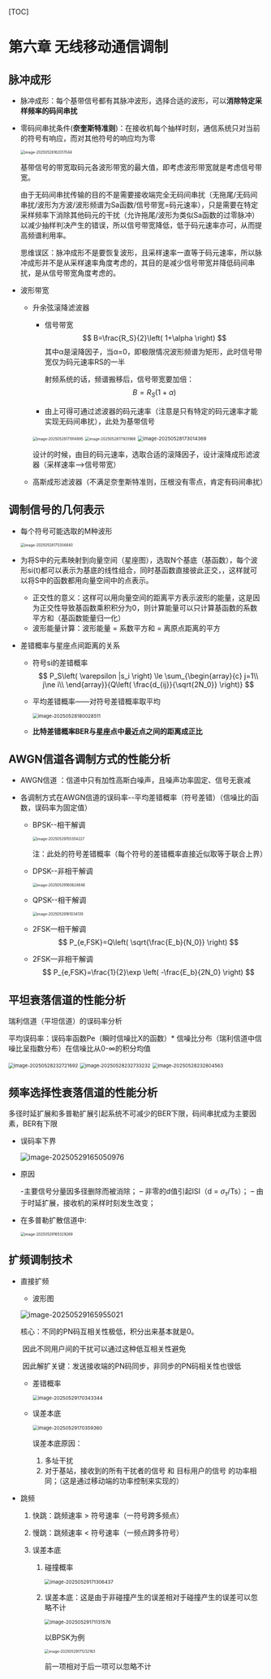 [TOC]

# 第六章 无线移动通信调制

## 脉冲成形

- 脉冲成形：每个基带信号都有其脉冲波形，选择合适的波形，可以**消除特定采样频率的码间串扰**

- 零码间串扰条件(**奈奎斯特准则**)：在接收机每个抽样时刻，通信系统只对当前的符号有响应，而对其他符号的响应均为零

  <img src="picture/image-20250528162017044.png" alt="image-20250528162017044" style="zoom:50%;" />

  基带信号的带宽取码元各波形带宽的最大值，即考虑波形带宽就是考虑信号带宽。

  由于无码间串扰传输的目的不是需要接收端完全无码间串扰（无拖尾/无码间串扰/波形为方波/波形频谱为Sa函数/信号带宽=码元速率），只是需要在特定采样频率下消除其他码元的干扰（允许拖尾/波形为类似Sa函数的过零脉冲）以减少抽样判决产生的错误，所以信号带宽降低，低于码元速率亦可，从而提高频谱利用率。

  思维误区：脉冲成形不是要恢复波形，且采样速率一直等于码元速率，所以脉冲成形并不是从采样速率角度考虑的，其目的是减少信号带宽并降低码间串扰，是从信号带宽角度考虑的。

- 波形带宽

  - 升余弦滚降滤波器

    - 信号带宽
      $$
      B=\frac{R_S}{2}\left( 1+\alpha \right)
      $$
      其中α是滚降因子，当α=0，即极限情况波形频谱为矩形，此时信号带宽仅为码元速率RS的一半

      射频系统的话，频谱搬移后，信号带宽要加倍：
      $$
      B=R_S\left( 1+\alpha \right)
      $$

    - 由上可得可通过滤波器的码元速率（注意是只有特定的码元速率才能实现无码间串扰），此处为基带信号

    <img src="picture/image-20250528171914995.png" alt="image-20250528171914995" style="zoom:50%;" />

    <img src="picture/image-20250528171931968.png" alt="image-20250528171931968" style="zoom: 50%;" />

    <img src="picture/image-20250528173014369.png" alt="image-20250528173014369" style="zoom:67%;" />

    设计的时候，由目的码元速率，选取合适的滚降因子，设计滚降成形滤波器（采样速率-->信号带宽）

  - 高斯成形滤波器（不满足奈奎斯特准则，压根没有零点，肯定有码间串扰）

## 调制信号的几何表示

- 每个符号可能选取的M种波形

  <img src="picture/image-20250528175304840.png" alt="image-20250528175304840" style="zoom:50%;" />

- 为将S中的元素映射到向量空间（星座图），选取N个基底（基函数），每个波形si(t)都可以表示为基底的线性组合，同时基函数直接彼此正交，，这样就可以将S中的函数都用向量空间中的点表示。

  - 正交性的意义：这样可以用向量空间的距离平方表示波形的能量，这是因为正交性导致基函数乘积积分为0，则计算能量可以只计算基函数的系数平方和（基函数能量归一化）
  - 波形能量计算：波形能量 = 系数平方和 = 离原点距离的平方

- 差错概率与星座点间距离的关系

  - 符号si的差错概率
    $$
    P_S\left( \varepsilon |s_i \right) \le \sum_{\begin{array}{c}
    	j=1\\
    	j\ne i\\
    \end{array}}{Q\left( \frac{d_{ij}}{\sqrt{2N_0}} \right)}
    $$

  - 平均差错概率——对符号差错概率取平均
  
    <img src="picture/image-20250528180028511.png" alt="image-20250528180028511" style="zoom:67%;" />
  
  - **比特差错概率BER与星座点中最近点之间的距离成正比**

## AWGN信道各调制方式的性能分析

- AWGN信道 ：信道中只有加性高斯白噪声，且噪声功率固定、信号无衰减

- 各调制方式在AWGN信道的误码率--平均差错概率（符号差错）（信噪比的函数，误码率为固定值）
  - BPSK--相干解调
  
    <img src="picture/image-20250529155354227.png" alt="image-20250529155354227" style="zoom:50%;" />
  
    注：此处的符号差错概率（每个符号的差错概率直接近似取等于联合上界）
  
  - DPSK--非相干解调
  
    <img src="picture/image-20250529160824846.png" alt="image-20250529160824846" style="zoom:50%;" />
  
  - QPSK--相干解调
  
    <img src="picture/image-20250529161034135.png" alt="image-20250529161034135" style="zoom:50%;" />
  
  - 2FSK—相干解调
    $$
    P_{e,FSK}=Q\left( \sqrt{\frac{E_b}{N_0}} \right)
    $$
  
  - 2FSK—非相干解调
    $$
    P_{e,FSK}=\frac{1}{2}\exp \left( -\frac{E_b}{2N_0} \right)
    $$

## 平坦衰落信道的性能分析

瑞利信道（平坦信道）的误码率分析

平均误码率：误码率函数Pe（瞬时信噪比X的函数）* 信噪比分布（瑞利信道中信噪比呈指数分布）在信噪比从0-∞的积分均值

<img src="picture/image-20250528232721692.png" alt="image-20250528232721692" style="zoom:67%;" />

<img src="picture/image-20250528232733232.png" alt="image-20250528232733232" style="zoom:67%;" />

<img src="picture/image-20250528232804563.png" alt="image-20250528232804563" style="zoom:67%;" />

## 频率选择性衰落信道的性能分析

多径时延扩展和多普勒扩展引起系统不可减少的BER下限，码间串扰成为主要因素，BER有下限

- 误码率下界

  ![image-20250529165050976](picture/image-20250529165050976.png)

- 原因

  -主要信号分量因多径删除而被消除；
  – 非零的d值引起ISI（d = $\sigma_{\tau}$/Ts）；
  – 由于时延扩展，接收机的采样时刻发生改变；

- 在多普勒扩散信道中:

  <img src="picture/image-20250529165329269.png" alt="image-20250529165329269" style="zoom:50%;" />

## 扩频调制技术

- 直接扩频

  - 波形图

  ![image-20250529165955021](picture/image-20250529165955021.png)

  

  核心：不同的PN码互相关性极低，积分出来基本就是0。

  ​	因此不同用户间的干扰可以通过这种低互相关性避免

  ​	因此解扩关键：发送接收端的PN码同步，非同步的PN码相关性也很低

  - 差错概率

    <img src="picture/image-20250529170343344.png" alt="image-20250529170343344" style="zoom:67%;" />

  - 误差本底

    <img src="picture/image-20250529170359360.png" alt="image-20250529170359360" style="zoom:67%;" />

    误差本底原因：

    1. 多址干扰
    2. 对于基站，接收到的所有干扰者的信号 和 目标用户的信号 的功率相同；（这是通过移动端的功率控制来实现的）
  
- 跳频

  1. 快跳：跳频速率 > 符号速率（一符号跨多频点）

  2. 慢跳：跳频速率 < 符号速率（一频点跨多符号）

  3. 误差本底

     1. 碰撞概率

        <img src="picture/image-20250529171306437.png" alt="image-20250529171306437" style="zoom:67%;" />

     2. 误差本底：这是由于非碰撞产生的误差相对于碰撞产生的误差可以忽略不计

        <img src="picture/image-20250529171131576.png" alt="image-20250529171131576" style="zoom:67%;" />

        以BPSK为例

        <img src="picture/image-20250529171232163.png" alt="image-20250529171232163" style="zoom:50%;" />

        前一项相对于后一项可以忽略不计

